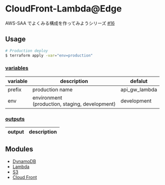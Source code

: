 # CloudFront-Lambda@Edge

AWS-SAA でよくみる構成を作ってみようシリーズ [#16](https://github.com/kokoichi206/cloud-prac/issues/16)

## Usage

```sh
# Production deploy
$ terraform apply -var="env=production"
```

### [variables](./variables.tf)

| variable | description                                         | defalut       |
| -------- | --------------------------------------------------- | ------------- |
| prefix   | production name                                     | api_gw_lambda |
| env      | environment<br />(production, staging, development) | development   |

### [outputs](./outputs.tf)

| output | description |
| ------ | ----------- |

## Modules

-   [DynamoDB](./modules/dynamodb/)
-   [Lambda](./modules/lambda/)
-   [S3](./modules/s3/)
-   [Cloud Front](./modules/cloud_front/)
